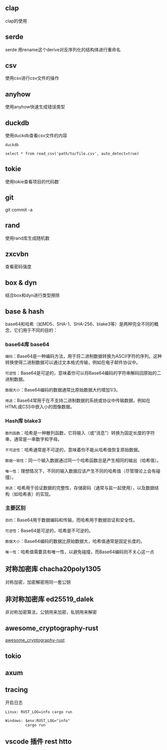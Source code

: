 ## clap

clap的使用

## serde

serde 用rename这个derive对反序列化的结构体进行重命名

## csv

使用csv进行csv文件的操作

## anyhow

使用anyhow快速生成错误类型

## duckdb

使用duckdb查看csv文件的内容

~~~ shell
duckdb

select * from read_csv('path/to/file.csv', auto_detect=true)
~~~

## tokie

使用tokie查看项目的代码数`

## git

git commit -a

## rand

使用rand库生成随机数

## zxcvbn

查看密码强度

## box & dyn

结合box和dyn进行类型擦除

## base & hash

base64和哈希（如MD5、SHA-1、SHA-256、blake3等）是两种完全不同的概念，它们用于不同的目的：

### base64库 base64

`编码`：Base64是一种编码方法，用于将二进制数据转换为ASCII字符的序列。这种转换使得二进制数据可以通过文本格式传输，例如在电子邮件协议中。

`可逆性`：Base64是可逆的，意味着你可以将Base64编码的字符串解码回原始的二进制数据。

`数据大小`：Base64编码的数据通常比原始数据大约增加1/3。

`用途`：Base64常用于在不支持二进制数据的系统或协议中传输数据，例如在HTML或CSS中嵌入小的图像数据。

### Hash库 blake3

`散列函数`：哈希是一种散列函数，它将输入（或“消息”）转换为固定长度的字符串，通常是一串数字和字母。

`不可逆性`：哈希通常是不可逆的，意味着你不能从哈希值恢复原始数据。

`数据一致性`：同一个输入数据通过同一个哈希函数总是产生相同的输出（哈希值）。

`唯一性`：理想情况下，不同的输入数据应该产生不同的哈希值（尽管理论上会有碰撞）。

`用途`：哈希用于验证数据的完整性，存储密码（通常与盐一起使用），以及数据结构（如哈希表）的实现。

### 主要区别

`目的`：Base64用于数据编码和传输，而哈希用于数据验证和安全性。

`可逆性`：Base64是可逆的，哈希是不可逆的。

`数据大小`：Base64编码的数据比原始数据大，哈希值通常是固定长度的。

`唯一性`：哈希值需要具有唯一性，以避免碰撞，而Base64编码则不关心这一点

## 对称加密库 chacha20poly1305

对称加密，加密解密用同一套公钥

## 非对称加密库 ed25519_dalek 

非对称加密算法，公钥用来加密，私钥用来解密

## awesome_cryptography-rust

[awesome_cryptography-rust](https://github.com/rust-cc/awesome-cryptography-rust)

## tokio

## axum

## tracing

开启日志

~~~shell
Linux: RUST_LOG=info cargo run 

Windows: $env:RUST_LOG="info"
         cargo run
~~~

## vscode 插件 rest htto